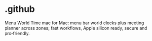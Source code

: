 # .github
Menu World Time mac for Mac: menu bar world clocks plus meeting planner across zones; fast workflows, Apple silicon ready, secure and pro‑friendly.
